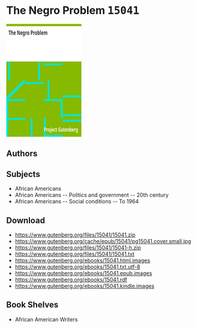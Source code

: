 # The Negro Problem <kbd>15041</kbd>

![](./cover.medium.jpg "")

## Authors



## Subjects


 - African Americans
 - African Americans -- Politics and government -- 20th century
 - African Americans -- Social conditions -- To 1964

## Download


 - https://www.gutenberg.org/files/15041/15041.zip
 - https://www.gutenberg.org/cache/epub/15041/pg15041.cover.small.jpg
 - https://www.gutenberg.org/files/15041/15041-h.zip
 - https://www.gutenberg.org/files/15041/15041.txt
 - https://www.gutenberg.org/ebooks/15041.html.images
 - https://www.gutenberg.org/ebooks/15041.txt.utf-8
 - https://www.gutenberg.org/ebooks/15041.epub.images
 - https://www.gutenberg.org/ebooks/15041.rdf
 - https://www.gutenberg.org/ebooks/15041.kindle.images

## Book Shelves


 - African American Writers
